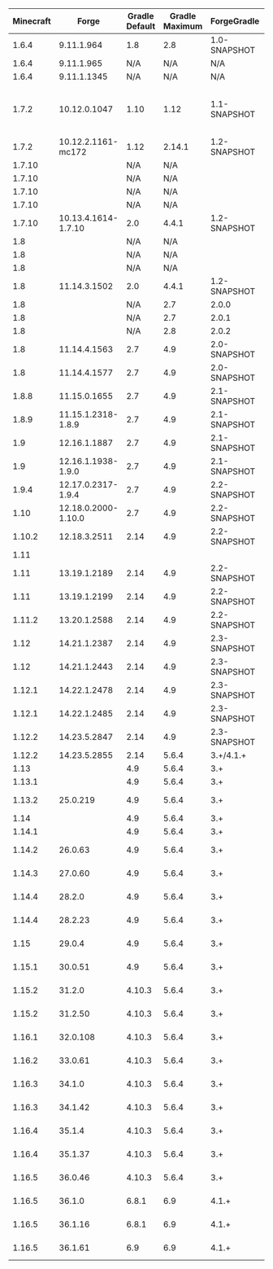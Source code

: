 | Minecraft |        Forge        | Gradle Default | Gradle Maximum | ForgeGradle  | Mappings Default  | Mappings Latest  | MCP  | Java Minimum | Java Maximum |  Promotion  | Notes |
| --------- | ------------------- | -------------- | -------------- | ------------ | ----------------- | ---------------- | ---- | ------------ | ------------ | ----------- | ----- |
| 1.6.4   | 9.11.1.964          | 1.8    | 2.8    | 1.0-SNAPSHOT | N/A                      | N/A                             | 8.11     | 6 | 8 |             | Requires Java 7 to setupDecompWorkspace |
| 1.6.4   | 9.11.1.965          | N/A    | N/A    | N/A          | N/A                      | N/A                             | 8.11     | 6 | 8 |             | Use Scala 1.10.2, Patch Failures |
| 1.6.4   | 9.11.1.1345         | N/A    | N/A    | N/A          | N/A                      | N/A                             | 8.11     | 6 | 8 | LB/RB       | Use Scala 1.10.2, Patch Failures |
| 1.7.2   | 10.12.0.1047        | 1.10   | 1.12   | 1.1-SNAPSHOT | N/A                      | N/A                             | 9.03     | 6 | 8 |             | Requires Java 7 to setupDecompWorkspace<br/> (which will fail due to hunks 8 & 9 of `net/minecraft/world/gen/structure/StructureVillagePieces.java.patch` not applying),<br/> Last 1.7.2 version for FG1.1 |
| 1.7.2   | 10.12.2.1161-mc172  | 1.12   | 2.14.1 | 1.2-SNAPSHOT | N/A                      | N/A                             | 9.03     | 6 | 8 | LB/RB       | |
| 1.7.10  |                     | N/A    | N/A    |              | N/A                      | stable_8                        | 9.08     | 6 | 8 | Mappings    | |
| 1.7.10  |                     | N/A    | N/A    |              | N/A                      | stable_9                        | 9.08     | 6 | 8 | Mappings    | |
| 1.7.10  |                     | N/A    | N/A    |              | N/A                      | stable_10                       | 9.08     | 6 | 8 | Mappings    | |
| 1.7.10  |                     | N/A    | N/A    |              | N/A                      | stable_11                       | 9.08     | 6 | 8 | Mappings    | |
| 1.7.10  | 10.13.4.1614-1.7.10 | 2.0    | 4.4.1  | 1.2-SNAPSHOT | Unspecified              | stable_12                       | 9.08     | 6 | 8 | LB/RB       | |
| 1.8     |                     | N/A    | N/A    |              | N/A                      | stable_15                       | 9.10     | 6 | 8 | Mappings    | |
| 1.8     |                     | N/A    | N/A    |              | N/A                      | stable_16                       | 9.10     | 6 | 8 | Mappings    | |
| 1.8     |                     | N/A    | N/A    |              | N/A                      | stable_17                       | 9.10     | 6 | 8 | Mappings    | |
| 1.8     | 11.14.3.1502        | 2.0    | 4.4.1  | 1.2-SNAPSHOT | snapshot_20141130        | stable_18                       | 9.10     | 6 | 8 |             | Last 1.8 version for FG1.2 & Seperate FML |
| 1.8     |                     | N/A    | 2.7    | 2.0.0        |                          |                                 | 9.10     | 6 | 8 | ForgeGradle | |
| 1.8     |                     | N/A    | 2.7    | 2.0.1        |                          |                                 | 9.10     | 6 | 8 | ForgeGradle | |
| 1.8     |                     | N/A    | 2.8    | 2.0.2        |                          |                                 | 9.10     | 6 | 8 | ForgeGradle | |
| 1.8     | 11.14.4.1563        | 2.7    | 4.9    | 2.0-SNAPSHOT | snapshot_20141130        | stable_18                       | 9.10     | 6 | 8 | RB          | |
| 1.8     | 11.14.4.1577        | 2.7    | 4.9    | 2.0-SNAPSHOT | snapshot_20141130        | stable_18                       | 9.10     | 6 | 8 | LB          | |
| 1.8.8   | 11.15.0.1655        | 2.7    | 4.9    | 2.1-SNAPSHOT | snapshot_20151122        | stable_20                       | 9.18     | 6 | 8 | LB          | No 1.8.8 RB |
| 1.8.9   | 11.15.1.2318-1.8.9  | 2.7    | 4.9    | 2.1-SNAPSHOT | stable_20                | stable_22                       | 9.19     | 6 | 8 | LB/RB       | |
| 1.9     | 12.16.1.1887        | 2.7    | 4.9    | 2.1-SNAPSHOT | snapshot_20160312        | stable_24                       | 9.24     | 6 | 8 | RB          | |
| 1.9     | 12.16.1.1938-1.9.0  | 2.7    | 4.9    | 2.1-SNAPSHOT | snapshot_20160312        | stable_24                       | 9.24     | 6 | 8 | LB          | |
| 1.9.4   | 12.17.0.2317-1.9.4  | 2.7    | 4.9    | 2.2-SNAPSHOT | snapshot_20160518        | stable_26                       | 9.28     | 6 | 8 | LB/RB       | |
| 1.10    | 12.18.0.2000-1.10.0 | 2.7    | 4.9    | 2.2-SNAPSHOT | snapshot_20160518        | stable_26                       | 9.31     | 6 | 8 | LB          | No 1.10 RB |
| 1.10.2  | 12.18.3.2511        | 2.14   | 4.9    | 2.2-SNAPSHOT | snapshot_20161111        | stable_29                       | 9.31     | 6 | 8 | LB/RB       | |
| 1.11    |                     |        |        |              |                          | stable_31                       | 9.35     | 6 | 8 | Mappings    | |
| 1.11    | 13.19.1.2189        | 2.14   | 4.9    | 2.2-SNAPSHOT | snapshot_20161111        | stable_32                       | 9.35     | 6 | 8 | RB          | |
| 1.11    | 13.19.1.2199        | 2.14   | 4.9    | 2.2-SNAPSHOT | snapshot_20161220        | stable_32                       | 9.35     | 6 | 8 | LB          | |
| 1.11.2  | 13.20.1.2588        | 2.14   | 4.9    | 2.2-SNAPSHOT | snapshot_20161220        | stable_32                       | 9.37     | 6 | 8 | LB/RB       | |
| 1.12    | 14.21.1.2387        | 2.14   | 4.9    | 2.3-SNAPSHOT | snapshot_20170624        | stable_39                       | 9.40     | 8 | 8 | RB          | |
| 1.12    | 14.21.1.2443        | 2.14   | 4.9    | 2.3-SNAPSHOT | snapshot_20170624        | stable_39                       | 9.40     | 8 | 8 | LB          | |
| 1.12.1  | 14.22.1.2478        | 2.14   | 4.9    | 2.3-SNAPSHOT | snapshot_20170624        | stable_39                       | 9.41     | 8 | 8 | RB          | |
| 1.12.1  | 14.22.1.2485        | 2.14   | 4.9    | 2.3-SNAPSHOT | snapshot_20170624        | stable_39                       | 9.41     | 8 | 8 | LB          | |
| 1.12.2  | 14.23.5.2847        | 2.14   | 4.9    | 2.3-SNAPSHOT | snapshot_20171003        | stable_39                       | 9.42     | 8 | 8 | Last FG2    | |
| 1.12.2  | 14.23.5.2855        | 2.14   | 5.6.4  | 3.+/4.1.+    | snapshot_20171003        | stable_39                       | 9.42     | 8 | 8 | LB,RB       | |
| 1.13    |                     | 4.9    | 5.6.4  | 3.+          |                          | stable_43                       |          | 8 | 8 |             | |
| 1.13.1  |                     | 4.9    | 5.6.4  | 3.+          |                          | stable_45                       |          | 8 | 8 |             | |
| 1.13.2  | 25.0.219            | 4.9    | 5.6.4  | 3.+          | snapshot_20180921-1.13   | stable_47                       | 20190213 | 8 | 8 | LB          | |
| 1.14    |                     | 4.9    | 5.6.4  | 3.+          |                          | stable_49                       |          | 8 | 8 |             | |
| 1.14.1  |                     | 4.9    | 5.6.4  | 3.+          |                          | stable_51                       |          | 8 | 8 |             | |
| 1.14.2  | 26.0.63             | 4.9    | 5.6.4  | 3.+          | snapshot_20190621-1.14.2 | stable_53                       | 20190603 | 8 | 8 | LB          | |
| 1.14.3  | 27.0.60             | 4.9    | 5.6.4  | 3.+          | snapshot_20190719-1.14.3 | stable_56                       | 20190624 | 8 | 8 | LB          | |
| 1.14.4  | 28.2.0              | 4.9    | 5.6.4  | 3.+          | snapshot_20190719-1.14.3 | stable_58                       | 20190829 | 8 | 8 | RB          | |
| 1.14.4  | 28.2.23             | 4.9    | 5.6.4  | 3.+          | snapshot_20190719-1.14.3 | stable_58                       | 20190829 | 8 | 8 | LB          | |
| 1.15    | 29.0.4              | 4.9    | 5.6.4  | 3.+          | snapshot_20190719-1.14.3 | stable_60                       | 20191212 | 8 | 8 | LB          | |
| 1.15.1  | 30.0.51             | 4.9    | 5.6.4  | 3.+          | snapshot_20190719-1.14.3 | snapshot_20210516-1.15.1        | 20191217 | 8 | 8 | LB          | |
| 1.15.2  | 31.2.0              | 4.10.3 | 5.6.4  | 3.+          | snapshot_20200514-1.15.1 | snapshot_20210516-1.15.1        | 20200515 | 8 | 8 | RB          | |
| 1.15.2  | 31.2.50             | 4.10.3 | 5.6.4  | 3.+          | snapshot_20200514-1.15.1 | snapshot_20210516-1.15.1        | 20200515 | 8 | 8 | LB          | |
| 1.16.1  | 32.0.108            | 4.10.3 | 5.6.4  | 3.+          | snapshot_20200514-1.16   | snapshot_20200820-1.16.1        | 20200625 | 8 | 8 | LB          | Newer mappings available at [Dogforce Games](https://www.dogforce-games.com/maven/de/oceanlabs/mcp/mcp_snapshot/) |
| 1.16.2  | 33.0.61             | 4.10.3 | 5.6.4  | 3.+          | snapshot_20200514-1.16   | snapshot_20200916-1.16.2        | 20200812 | 8 | 8 | LB          | Newer mappings available at [Dogforce Games](https://www.dogforce-games.com/maven/de/oceanlabs/mcp/mcp_snapshot/) |
| 1.16.3  | 34.1.0              | 4.10.3 | 5.6.4  | 3.+          | snapshot_20200514-1.16   | snapshot_20201028-1.16.3        | 20200911 | 8 | 8 | RB          | |
| 1.16.3  | 34.1.42             | 4.10.3 | 5.6.4  | 3.+          | snapshot_20201028-1.16.3 | snapshot_20201028-1.16.3        | 20201025 | 8 | 8 | LB          | |
| 1.16.4  | 35.1.4              | 4.10.3 | 5.6.4  | 3.+          | snapshot_20201028-1.16.3 | snapshot_20210309-1.16.4        | 20201102 | 8 | 8 | RB          | |
| 1.16.4  | 35.1.37             | 4.10.3 | 5.6.4  | 3.+          | snapshot_20201028-1.16.3 | snapshot_20210309-1.16.4        | 20201102 | 8 | 8 | LB          | |
| 1.16.5  | 36.0.46             | 4.10.3 | 5.6.4  | 3.+          | official_1.16.5          | official_1.16.5/20210309-1.16.5 | 20210115 | 8 | 8 | Last FG3    | |
| 1.16.5  | 36.1.0              | 6.8.1  | 6.9    | 4.1.+        | official_1.16.5          | official_1.16.5/20210309-1.16.5 | 20210115 | 8 | 8 | RB          | |
| 1.16.5  | 36.1.16             | 6.8.1  | 6.9    | 4.1.+        | official_1.16.5          | official_1.16.5/20210309-1.16.5 | 20210115 | 8 | 8 |             | |
| 1.16.5  | 36.1.61             | 6.9    | 6.9    | 4.1.+        | official_1.16.5          | official_1.16.5/20210309-1.16.5 | 20210115 | 8 | 8 | LB          | |
